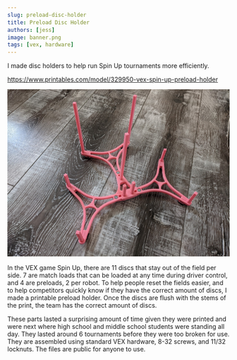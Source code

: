 ```yaml
---
slug: preload-disc-holder
title: Preload Disc Holder
authors: [jess]
image: banner.png
tags: [vex, hardware]
---
```


I made disc holders to help run Spin Up tournaments more efficiently.

https://www.printables.com/model/329950-vex-spin-up-preload-holder


![](banner.jpg)

<!--truncate-->

In the VEX game Spin Up, there are 11 discs that stay out of the field per side.  7 are match loads that can be loaded at any time during driver control, and 4 are preloads, 2 per robot.  To help people reset the fields easier, and to help competitors quickly know if they have the correct amount of discs, I made a printable preload holder.  Once the discs are flush with the stems of the print, the team has the correct amount of discs.  

These parts lasted a surprising amount of time given they were printed and were next where high school and middle school students were standing all day.  They lasted around 6 tournaments before they were too broken for use.  They are assembled using standard VEX hardware, 8-32 screws, and 11/32 locknuts.  The files are public for anyone to use. 